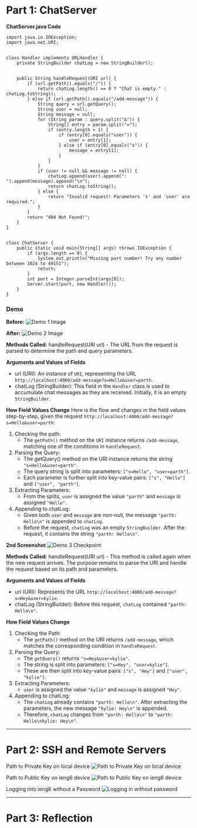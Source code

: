 # Part 1: ChatServer

**ChatServer.java Code**

```
import java.io.IOException;
import java.net.URI;


class Handler implements URLHandler {
    private StringBuilder chatLog = new StringBuilder();


    public String handleRequest(URI url) {
        if (url.getPath().equals("/")) {
            return chatLog.length() == 0 ? "Chat is empty." : chatLog.toString();
        } else if (url.getPath().equals("/add-message")) {
            String query = url.getQuery();
            String user = null;
            String message = null;
            for (String param : query.split("&")) {
                String[] entry = param.split("=");
                if (entry.length > 1) {
                    if (entry[0].equals("user")) {
                        user = entry[1];
                    } else if (entry[0].equals("s")) {
                        message = entry[1];
                    }
                }
            }
            if (user != null && message != null) {
                chatLog.append(user).append(": ").append(message).append("\n");
                return chatLog.toString();
            } else {
                return "Invalid request! Parameters 's' and 'user' are required.";
            }
        }
        return "404 Not Found!";
    }
}


class ChatServer {
    public static void main(String[] args) throws IOException {
        if (args.length == 0) {
            System.out.println("Missing port number! Try any number between 1024 to 49151");
            return;
        }
        int port = Integer.parseInt(args[0]);
        Server.start(port, new Handler());
    }
}
```

### Demo
**Before:**
![Demo 1 Image](https://parthshinde04.github.io/cse15l-lab-reports/lab-report-2/images/Lab-Report-2-Image-1.png)

**After:**
![Demo 2 Image](https://parthshinde04.github.io/cse15l-lab-reports/lab-report-2/images/Lab-Report-2-Image-1.png)

**Methods Called:** handleRequest(URI url) - The URL from the request is parsed to determine the path and query parameters.

**Arguments and Values of Fields**
- url (URI): An instance of `URI`, representing the URL `http://localhost:4000/add-message?s=Hello&user=parth`.
- chatLog (StringBuilder): This field in the `Handler` class is used to accumulate chat messages as they are received. Initially, it is an empty `StringBuilder`.

**How Field Values Change**
Here is the flow and changes in the field values step-by-step, given the request `http://localhost:4000/add-message?s=Hello&user=parth`:
1. Checking the path:
    - The `getPath()` method on the `URI` instance returns `/add-message`, matching one of the conditions in `handleRequest`.
2. Parsing the Query:
    - The getQuery() method on the URI instance returns the string `"s=Hello&user=parth"`.
    - The query string is split into parameters: `["s=Hello", "user=parth"]`.
    - Each parameter is further split into key-value pairs: `["s", "Hello"]` and `["user", "parth"]`.
3. Extracting Parameters:
    - From the splits, `user` is assigned the value `"parth"` and `message` is assigned `"Hello"`.
4. Appending to chatLog:
    - Given both `user` and `message` are non-null, the message `"parth: Hello\n"` is appended to `chatLog`.
    - Before the request, `chatLog` was an empty `StringBuilder`. After the request, it contains the string `"parth: Hello\n"`.

**2nd Screenshot**
![Demo 3 Checkpoint](https://parthshinde04.github.io/cse15l-lab-reports/lab-report-2/images/Lab-Report-2-Image-3.png)

**Methods Called:** handleRequest(URI url) - This method is called again when the new request arrives. The purpose remains to parse the URI and handle the request based on its path and parameters.

**Arguments and Values of Fields**
- url (URI): Represents the URL `http://localhost:4000/add-message?s=Hey&user=kylie`.
- chatLog (StringBuilder): Before this request, `chatLog` contained `"parth: Hello\n"`.

**How Field Values Change**
1. Checking the Path:
    - The `getPath()` method on the URI returns `/add-message`, which matches the corresponding condition in `handleRequest`.
2. Parsing the Query:
    - The `getQuery()` returns `"s=Hey&user=kylie"`.
    - The string is split into parameters: `["s=Hey", "user=kylie"]`.
    - These are then split into key-value pairs: `["s", "Hey"]` and `["user", "kylie"]`.
3. Extracting Parameters:
    - `user` is assigned the value `"kylie"` and `message` is assigned `"Hey"`.
4. Appending to chatLog:
    - The `chatLog` already contains `"parth: Hello\n"`. After extracting the parameters, the new message `"kylie: Hey\n"` is appended.
    - Therefore, `chatLog` changes from `"parth: Hello\n"` to `"parth: Hello\nkylie: Hey\n"`.

---
# Part 2: SSH and Remote Servers
Path to Private Key on local device
![Path to Private Key on local device](https://parthshinde04.github.io/cse15l-lab-reports/lab-report-2/images/Lab-Report-2-Image-4.png)

Path to Public Key on ieng6 device
![Path to Public Key on ieng6 device](https://parthshinde04.github.io/cse15l-lab-reports/lab-report-2/images/Lab-Report-2-Image-5.png)

Logging into ieng6 without a Password
![Logging in without password](https://parthshinde04.github.io/cse15l-lab-reports/lab-report-2/images/Lab-Report-2-Image-5.png)

---
# Part 3: Reflection

